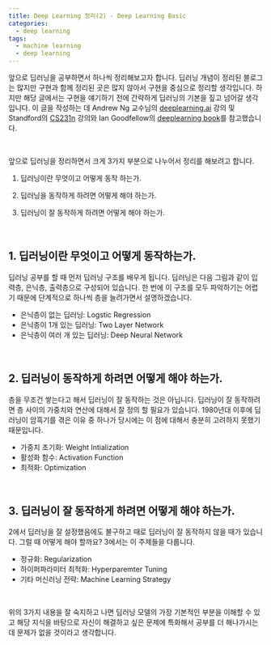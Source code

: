 ```yaml
---
title: Deep Learning 정리(2) - Deep Learning Basic
categories:
  - deep learning
tags:
  - machine learning
  - deep learning
---
```


앞으로 딥러닝을 공부하면서 하나씩 정리해보고자 합니다. 딥러닝 개념이 정리된 블로그는 많지만 구현과 함께 정리된 곳은 많지 않아서 구현을 중심으로 정리할 생각입니다. 하지만 해당 글에서는 구현을 얘기하기 전에 간략하게 딥러닝의 기본을 짚고 넘어갈 생각입니다. 이 글을 작성하는 데 Andrew Ng 교수님의 [deeplearning.ai](https://www.coursera.org/courses?query=deeplearning.ai) 강의 및 Standford의 [CS231n](http://cs231n.stanford.edu/) 강의와 Ian Goodfellow의 [deeplearning book](http://www.deeplearningbook.org/)를 참고했습니다. 

<br/>

앞으로 딥러닝을 정리하면서 크게 3가지 부분으로 나누어서 정리를 해보려고 합니다. 

1. 딥러닝이란 무엇이고 어떻게 동작 하는가.

2. 딥러닝을 동작하게 하려면 어떻게 해야 하는가.

3. 딥러닝이 잘 동작하게 하려면 어떻게 해야 하는가.

<br/>

## 1. 딥러닝이란 무엇이고 어떻게 동작하는가.

딥러닝 공부를 할 때 먼저 딥러닝 구조를 배우게 됩니다. 딥러닝은 다음 그림과 같이 입력층, 은닉층, 출력층으로 구성되어 있습니다. 한 번에 이 구조를 모두 파악하기는 어렵기 때문에 단계적으로 하나씩 층을 늘려가면서 설명하겠습니다.

- 은닉층이 없는 딥러닝: Logstic Regression
- 은닉층이 1개 있는 딥러닝: Two Layer Network
- 은닉층이 여러 개 있는 딥러닝: Deep Neural Network

<br/>

## 2. 딥러닝이 동작하게 하려면 어떻게 해야 하는가.

층을 무조건 쌓는다고 해서 딥러닝이 잘 동작하는 것은 아닙니다. 딥러닝이 잘 동작하려면 층 사이의 가중치와 연산에 대해서 잘 정의 할 필요가 있습니다. 1980년대 이후에 딥러닝이 암흑기를 겪은 이유 중 하나가 당시에는 이 점에 대해서 충분히 고려하지 못했기 때문입니다. 

- 가중치 초기화: Weight Intialization
- 활성화 함수: Activation Function
- 최적화: Optimization

<br/>

## 3. 딥러닝이 잘 동작하게 하려면 어떻게 해야 하는가.

2에서 딥러닝을 잘 설정했음에도 불구하고 때로 딥러닝이 잘 동작하지 않을 때가 있습니다. 그럴 때 어떻게 해야 할까요? 3에서는 이 주제들을 다룹니다.

- 정규화: Regularization
- 하이퍼파라미터 최적화: Hyperparemter Tuning
- 기타 머신러닝 전략: Machine Learning Strategy

<br/>

위의 3가지 내용을 잘 숙지하고 나면 딥러닝 모델의 가장 기본적인 부분을 이해할 수 있고 해당 지식을 바탕으로 자신이 해결하고 싶은 문제에 특화해서 공부를 더 해나가시는 데 문제가 없을 것이라고 생각합니다.



